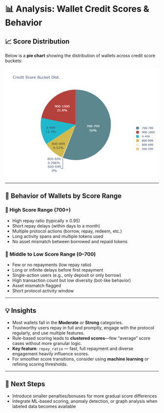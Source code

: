 # 📊 Analysis: Wallet Credit Scores & Behavior

## 📈 Score Distribution

Below is a **pie chart** showing the distribution of wallets across credit score buckets:

![Score Distribution Chart](credit_score_bucket_distribution.png)

---

## 🧠 Behavior of Wallets by Score Range

### 🔹 High Score Range (700+)
- High repay ratio (typically ≥ 0.95)
- Short repay delays (within days to a month)
- Multiple protocol actions (borrow, repay, redeem, etc.)
- Long activity spans and multiple tokens used
- No asset mismatch between borrowed and repaid tokens

### 🔸 Middle to Low Score Range (0–700)
- Few or no repayments (low repay ratio)
- Long or infinite delays before first repayment
- Single-action users (e.g., only deposit or only borrow)
- High transaction count but low diversity (bot-like behavior)
- Asset mismatch flagged
- Short protocol activity window

---

## 💡 Insights

- Most wallets fall in the **Moderate** or **Strong** categories.
- Trustworthy users repay in full and promptly, engage with the protocol regularly, and use multiple features.
- Rule-based scoring leads to **clustered scores**—few “average” score cases without more granular logic.
- **Key feature**: `repay_ratio` — fast, full repayment and diverse engagement heavily influence scores.
- For smoother score transitions, consider using **machine learning** or refining scoring thresholds.

---

## 🔄 Next Steps

- Introduce smaller penalties/bonuses for more gradual score differences
- Integrate ML-based scoring, anomaly detection, or graph analysis when labeled data becomes available


